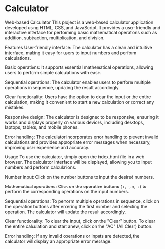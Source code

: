 # Calculator
Web-based Calculator
This project is a web-based calculator application developed using HTML, CSS, and JavaScript. It provides a user-friendly and interactive interface for performing basic mathematical operations such as addition, subtraction, multiplication, and division.

Features
User-friendly interface: The calculator has a clean and intuitive interface, making it easy for users to input numbers and perform calculations.

Basic operations: It supports essential mathematical operations, allowing users to perform simple calculations with ease.

Sequential operations: The calculator enables users to perform multiple operations in sequence, updating the result accordingly.

Clear functionality: Users have the option to clear the input or the entire calculation, making it convenient to start a new calculation or correct any mistakes.

Responsive design: The calculator is designed to be responsive, ensuring it works and displays properly on various devices, including desktops, laptops, tablets, and mobile phones.

Error handling: The calculator incorporates error handling to prevent invalid calculations and provides appropriate error messages when necessary, improving user experience and accuracy.

Usage
To use the calculator, simply open the index.html file in a web browser. The calculator interface will be displayed, allowing you to input numbers and perform calculations.

Number input: Click on the number buttons to input the desired numbers.

Mathematical operations: Click on the operation buttons (+, -, ×, ÷) to perform the corresponding operations on the input numbers.

Sequential operations: To perform multiple operations in sequence, click on the operation buttons after entering the first number and selecting the operation. The calculator will update the result accordingly.

Clear functionality: To clear the input, click on the "Clear" button. To clear the entire calculation and start anew, click on the "AC" (All Clear) button.

Error handling: If any invalid operations or inputs are detected, the calculator will display an appropriate error message.
